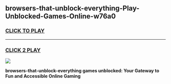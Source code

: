 
## browsers-that-unblock-everything-Play-Unblocked-Games-Online-w76a0
<h3>
<a href="https://premium76.site?title=browsers-that-unblock-everything&ref=25A">CLICK TO PLAY</a></h3>
<hr>

<h3>
<a href="https://premium76.site?title=browsers-that-unblock-everything&ref=25A">CLICK 2 PLAY</a>
  
</h3>

<a href="https://premium76.site?title=browsers-that-unblock-everything&ref=25A"><img src="https://clearcache.store/games.png"></a>


**browsers-that-unblock-everything games unblocked: Your Gateway to Fun and Accessible Online Gaming**
